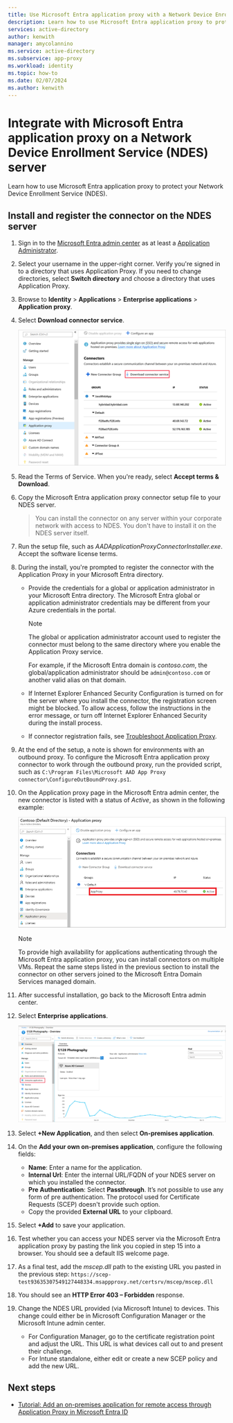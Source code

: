 ```yaml
---
title: Use Microsoft Entra application proxy with a Network Device Enrollment Service (NDES) server
description: Learn how to use Microsoft Entra application proxy to protect your Network Device Enrollment Service (NDES).
services: active-directory
author: kenwith
manager: amycolannino
ms.service: active-directory
ms.subservice: app-proxy
ms.workload: identity
ms.topic: how-to
ms.date: 02/07/2024
ms.author: kenwith
---
```


# Integrate with Microsoft Entra application proxy on a Network Device Enrollment Service (NDES) server

Learn how to use Microsoft Entra application proxy to protect your Network Device Enrollment Service (NDES).

## Install and register the connector on the NDES server

1. Sign in to the [Microsoft Entra admin center](https://entra.microsoft.com) as at least a [Application Administrator](~/identity/role-based-access-control/permissions-reference.md#application-administrator).
1. Select your username in the upper-right corner. Verify you're signed in to a directory that uses Application Proxy. If you need to change directories, select **Switch directory** and choose a directory that uses Application Proxy.
1. Browse to **Identity** > **Applications** > **Enterprise applications** > **Application proxy**.
1. Select **Download connector service**.

    ![Download connector service to see the Terms of Service](./media/app-proxy-protect-ndes/application-proxy-download-connector-service.png)

1. Read the Terms of Service. When you're ready, select **Accept terms & Download**.
1. Copy the Microsoft Entra application proxy connector setup file to your NDES server. 
   > You can install the connector on any server within your corporate network with access to NDES. You don't have to install it on the NDES server itself.
1. Run the setup file, such as *AADApplicationProxyConnectorInstaller.exe*. Accept the software license terms.
1. During the install, you're prompted to register the connector with the Application Proxy in your Microsoft Entra directory.
   * Provide the credentials for a global or application administrator in your Microsoft Entra directory. The Microsoft Entra global or application administrator credentials may be different from your Azure credentials in the portal.

        > [!NOTE]
        > The global or application administrator account used to register the connector must belong to the same directory where you enable the Application Proxy service.
        >
        > For example, if the Microsoft Entra domain is *contoso.com*, the global/application administrator should be `admin@contoso.com` or another valid alias on that domain.

   * If Internet Explorer Enhanced Security Configuration is turned on for the server where you install the connector, the registration screen might be blocked. To allow access, follow the instructions in the error message, or turn off Internet Explorer Enhanced Security during the install process.
   * If connector registration fails, see [Troubleshoot Application Proxy](application-proxy-troubleshoot.md).
1. At the end of the setup, a note is shown for environments with an outbound proxy. To configure the Microsoft Entra application proxy connector to work through the outbound proxy, run the provided script, such as `C:\Program Files\Microsoft AAD App Proxy connector\ConfigureOutBoundProxy.ps1`.
1. On the Application proxy page in the Microsoft Entra admin center, the new connector is listed with a status of *Active*, as shown in the following example:

    ![The new Microsoft Entra application proxy connector shown as active in the Microsoft Entra admin center](./media/app-proxy-protect-ndes/connected-app-proxy.png)

    > [!NOTE]
    > To provide high availability for applications authenticating through the Microsoft Entra application proxy, you can install connectors on multiple VMs. Repeat the same steps listed in the previous section to install the connector on other servers joined to the Microsoft Entra Domain Services managed domain.

1. After successful installation, go back to the Microsoft Entra admin center.

1. Select **Enterprise applications**.

   ![ensure that you're engaging the right stakeholders](./media/app-proxy-protect-ndes/enterprise-applications.png)

1. Select **+New Application**, and then select **On-premises application**. 

1. On the **Add your own on-premises application**, configure the following fields:

   * **Name**: Enter a name for the application.
   * **Internal Url**: Enter the internal URL/FQDN of your NDES server on which you installed the connector.
   * **Pre Authentication**: Select **Passthrough**. It’s not possible to use any form of pre authentication. The protocol used for Certificate Requests (SCEP) doesn't provide such option.
   * Copy the provided **External URL** to your clipboard.

1. Select **+Add** to save your application.

1. Test whether you can access your NDES server via the Microsoft Entra application proxy by pasting the link you copied in step 15 into a browser. You should see a default IIS welcome page.
1. As a final test, add the *mscep.dll* path to the existing URL you pasted in the previous step:
    `https://scep-test93635307549127448334.msappproxy.net/certsrv/mscep/mscep.dll`
1. You should see an **HTTP Error 403 – Forbidden** response.
1. Change the NDES URL provided (via Microsoft Intune) to devices. This change could either be in Microsoft Configuration Manager or the Microsoft Intune admin center.
    - For Configuration Manager, go to the certificate registration point and adjust the URL. This URL is what devices call out to and present their challenge.
    - For Intune standalone, either edit or create a new SCEP policy and add the new URL.

## Next steps

- [Tutorial: Add an on-premises application for remote access through Application Proxy in Microsoft Entra ID](./application-proxy-add-on-premises-application.md)
